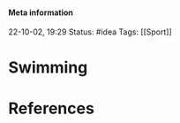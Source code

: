 #### Meta information
22-10-02, 19:29
Status: #idea
Tags: [[Sport]]





# Swimming







# References
